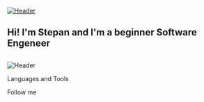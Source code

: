 [![Header](https://github.com/Sier0x/Sier0x/blob/main/Assets/Header.gif)](https://vk.com/sier0x)




## Hi! I'm Stepan and I'm a beginner Software Engeneer
##
![Header](https://github.com/Sier0x/Sier0x/blob/main/Assets/About_me.png)




Languages and Tools



Follow me 

